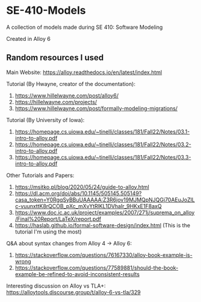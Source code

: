 # SE-410-Models
A collection of models made during SE 410: Software Modeling

Created in Alloy 6


## Random resources I used
Main Website:
https://alloy.readthedocs.io/en/latest/index.html

Tutorial (By Hwayne, creator of the documentation):
1. https://www.hillelwayne.com/post/alloy6/
2. https://hillelwayne.com/projects/
3. https://www.hillelwayne.com/post/formally-modeling-migrations/

Tutorial (By University of Iowa):

1. https://homepage.cs.uiowa.edu/~tinelli/classes/181/Fall22/Notes/03.1-intro-to-alloy.pdf
2. https://homepage.cs.uiowa.edu/~tinelli/classes/181/Fall22/Notes/03.2-intro-to-alloy.pdf
3. https://homepage.cs.uiowa.edu/~tinelli/classes/181/Fall22/Notes/03.3-intro-to-alloy.pdf


Other Tutorials and Papers:
1. https://msitko.pl/blog/2020/05/24/guide-to-alloy.html
2. https://dl.acm.org/doi/abs/10.1145/505145.505149?casa_token=Y0RgqSyBBuUAAAAA:Z3R6jov19MJMQpNJQGj70AEuJoZlLc-vuunxttK8rQCOB_pXc_mXvYtRlKL1DVhaIr_9HKxE1F8axQ
3. https://www.doc.ic.ac.uk/project/examples/2007/271j/suprema_on_alloy/Final%20Report/LaTeX/report.pdf
4. https://haslab.github.io/formal-software-design/index.html (This is the tutorial I'm using the most)


Q&A about syntax changes from Alloy 4 -> Alloy 6:
1. https://stackoverflow.com/questions/76167330/alloy-book-example-is-wrong
2. https://stackoverflow.com/questions/77589881/should-the-book-example-be-refined-to-avoid-inconsistent-results

Interesting discussion on Alloy vs TLA+:
https://alloytools.discourse.group/t/alloy-6-vs-tla/329 
